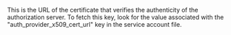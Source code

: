 This is the URL of the certificate that verifies the authenticity of the authorization server. To fetch this key, look for the value associated with the "auth_provider_x509_cert_url" key in the service account file.